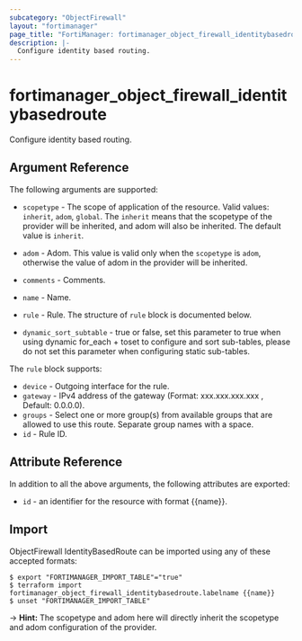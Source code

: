 ```yaml
---
subcategory: "ObjectFirewall"
layout: "fortimanager"
page_title: "FortiManager: fortimanager_object_firewall_identitybasedroute"
description: |-
  Configure identity based routing.
---
```


# fortimanager_object_firewall_identitybasedroute
Configure identity based routing.

## Argument Reference


The following arguments are supported:

* `scopetype` - The scope of application of the resource. Valid values: `inherit`, `adom`, `global`. The `inherit` means that the scopetype of the provider will be inherited, and adom will also be inherited. The default value is `inherit`.
* `adom` - Adom. This value is valid only when the `scopetype` is `adom`, otherwise the value of adom in the provider will be inherited.

* `comments` - Comments.
* `name` - Name.
* `rule` - Rule. The structure of `rule` block is documented below.
* `dynamic_sort_subtable` - true or false, set this parameter to true when using dynamic for_each + toset to configure and sort sub-tables, please do not set this parameter when configuring static sub-tables.

The `rule` block supports:

* `device` - Outgoing interface for the rule.
* `gateway` - IPv4 address of the gateway (Format: xxx.xxx.xxx.xxx , Default: 0.0.0.0).
* `groups` - Select one or more group(s) from available groups that are allowed to use this route. Separate group names with a space.
* `id` - Rule ID.


## Attribute Reference

In addition to all the above arguments, the following attributes are exported:
* `id` - an identifier for the resource with format {{name}}.

## Import

ObjectFirewall IdentityBasedRoute can be imported using any of these accepted formats:
```
$ export "FORTIMANAGER_IMPORT_TABLE"="true"
$ terraform import fortimanager_object_firewall_identitybasedroute.labelname {{name}}
$ unset "FORTIMANAGER_IMPORT_TABLE"
```
-> **Hint:** The scopetype and adom here will directly inherit the scopetype and adom configuration of the provider.
